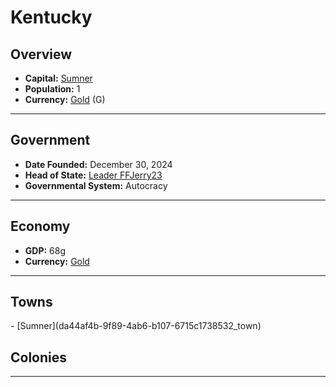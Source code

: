 <!--UNDEDITED FILE, remove this entire line if this file has been edited!-->
# <!--NAME-->Kentucky<!--NAME-->

## Overview

- **Capital:** <!--CAPITAL_LINK-->[Sumner](da44af4b-9f89-4ab6-b107-6715c1738532_town)<!--CAPITAL_LINK-->
- **Population:** <!--POPULATION-->1<!--POPULATION-->
- **Currency:** <!--CURRENCY_LINK-->[Gold](Gold_currency)<!--CURRENCY_LINK--> (<!--CURRENCY_ABV-->G<!--CURRENCY_ABV-->)

---

## Government

- **Date Founded:** <!--FOUNDED-->December 30, 2024<!--FOUNDED-->
- **Head of State:** <!--LEADER_TITLE_LINK-->[Leader FFJerry23](FFJerry23_user)<!--LEADER_TITLE_LINK-->
- **Governmental System:** <!--GOVERNMENT-->Autocracy<!--GOVERNMENT-->

---

## Economy

- **GDP:** <!--GDP-->68g<!--GDP-->
- **Currency:** <!--CURRENCY_LINK-->[Gold](Gold_currency)<!--CURRENCY_LINK-->

---

## Towns

<!--TOWNS-->- [Sumner](da44af4b-9f89-4ab6-b107-6715c1738532_town)<!--TOWNS-->

## Colonies

<!--COLONIES--><!--COLONIES-->

---